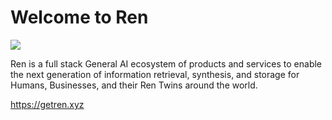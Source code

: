 # Welcome to Ren

![](https://getren.xyz/wp-content/uploads/2023/07/Slide-16_9-1.svg)

Ren is a full stack General AI ecosystem of products and services to enable the next generation of information retrieval, synthesis, and storage for Humans, Businesses, and their Ren Twins around the world.

https://getren.xyz
